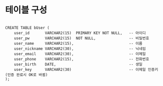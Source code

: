 # 테이블 구성
<pre>
<code>
CREATE TABLE bUser (
    user_id       VARCHAR2(15)  PRIMARY KEY NOT NULL,   -- 아이디
    user_pw       VARCHAR2(15)  NOT NULL,               -- 비밀번호
    user_name     VARCHAR2(15),                         -- 이름
    user_nickname VARCHAR2(30),                         -- 닉네임
    user_email    VARCHAR2(30),                         -- 이메일
    user_phone    VARCHAR2(15),                         -- 전화번호
    user_birth    DATE,                                 -- 생일
    user_key      VARCHAR2(30)                          -- 이메일 인증키 (인증 완료시 OK로 바뀜)
);
</code>
</pre>

